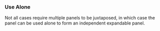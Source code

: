 ### Use Alone

Not all cases require multiple panels to be juxtaposed, in which case the panel can be used alone to form an independent expandable panel.
